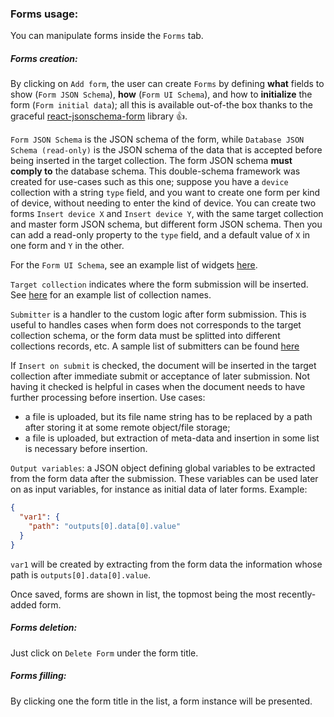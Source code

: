 ### Forms usage:

You can manipulate forms inside the `Forms` tab.

##### Forms creation:

By clicking on ``Add form``, the user can create ``Forms`` by defining **what** fields to show (``Form JSON Schema``), **how** (``Form UI Schema``), and how to **initialize** the form (``Form initial data``); all this is available out-of-the box thanks to the graceful [react-jsonschema-form](https://github.com/mozilla-services/react-jsonschema-form) library :+1:.

``Form JSON Schema`` is the JSON schema of the form, while ``Database JSON Schema (read-only)`` is the JSON schema of the data that is accepted before being inserted in the target collection. The form JSON schema **must comply to** the database schema. This double-schema framework was created for use-cases such as this one; suppose you have a ``device`` collection with a string ``type`` field, and you want to create one form per kind of device, without needing to enter the kind of device. You can create two forms ``Insert device X`` and ``Insert device Y``, with the same target collection and master form JSON schema, but different form JSON schema. Then you can add a read-only property to the ``type`` field, and a default value of ``X`` in one form and ``Y`` in the other.

For the ``Form UI Schema``, see an example list of widgets [here](../../components/JSSForm/Pellenberg_jss_widgets/getWidgetsMap.js).

``Target collection`` indicates where the form submission will be inserted. See [here](../../../Pellenberg_schemas/schemas.config.json) for an example list of collection names.

``Submitter`` is a handler to the custom logic after form submission. This is useful to handles cases when form does not corresponds to the target collection schema, or the form data must be splitted into different collections records, etc. A sample list of submitters can be found [here](components/PellenbergSubmitters/getSubmittersMap.js)

If ``Insert on submit`` is checked, the document will be inserted in the target collection after immediate submit or acceptance of later submission. Not having it checked is helpful in cases when the document needs to have further processing before insertion. Use cases:
- a file is uploaded, but its file name string has to be replaced by a path after storing it at some remote object/file storage;
- a file is uploaded, but extraction of meta-data and insertion in some list is necessary before insertion.

``Output variables``: a JSON object defining global variables to be extracted from the form data after the submission. These variables can be used later on as input variables, for instance as initial data of later forms. Example:

```json
{
  "var1": {
    "path": "outputs[0].data[0].value"
  }
}
```

``var1`` will be created by extracting from the form data the information whose path is ``outputs[0].data[0].value``.

Once saved, forms are shown in list, the topmost being the most recently-added form.

##### Forms deletion:

Just click on ``Delete Form`` under the form title.

##### Forms filling:

By clicking one the form title in the list, a form instance will be presented.
